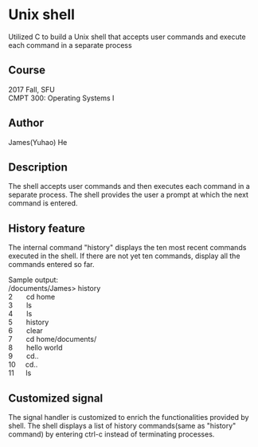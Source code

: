 # Unix shell
Utilized C to build a Unix shell that accepts user commands and execute each command in a separate process

## Course
<dt>2017 Fall, SFU</dt>
<dt>CMPT 300: Operating Systems I</dt>

## Author
James(Yuhao) He

## Description
The shell accepts user commands and then executes each command in a separate process. The shell provides the user a prompt at which the next command is entered. 

## History feature 
The internal command "history" displays the ten most recent commands executed in the shell. If there are not yet ten commands, display all the commands entered so far. 

<dt>Sample output:</dt>
<dt>/documents/James> history</dy>
<dt>2 &nbsp;&nbsp;&nbsp;&nbsp;&nbsp;&nbsp;cd home</dt>
<dt>3 &nbsp;&nbsp;&nbsp;&nbsp;&nbsp;&nbsp;ls</dt>
<dt>4 &nbsp;&nbsp;&nbsp;&nbsp;&nbsp;&nbsp;ls</dt>
<dt>5 &nbsp;&nbsp;&nbsp;&nbsp;&nbsp;&nbsp;history</dt>
<dt>6 &nbsp;&nbsp;&nbsp;&nbsp;&nbsp;&nbsp;clear</dt>
<dt>7 &nbsp;&nbsp;&nbsp;&nbsp;&nbsp;&nbsp;cd home/documents/</dt>
<dt>8 &nbsp;&nbsp;&nbsp;&nbsp;&nbsp;&nbsp;hello world</dt>
<dt>9 &nbsp;&nbsp;&nbsp;&nbsp;&nbsp;&nbsp;cd..</dt>
<dt>10&nbsp;&nbsp;&nbsp;&nbsp;&nbsp;cd..</dt>
<dt>11 &nbsp;&nbsp;&nbsp;&nbsp;&nbsp;ls</dt>

## Customized signal
The signal handler is customized to enrich the functionalities provided by shell. The shell displays a list of history commands(same as "history" command) by entering ctrl-c instead of terminating processes.
